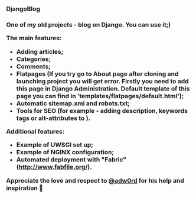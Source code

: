 <h3>DjangoBlog<h3>

One of my old projects - blog on Django. You can use it;)

<strong>The main features:</strong>
- Adding articles;
- Categories;
- Comments;
- Flatpages (If you try go to About page after cloning and launching project you will get error. Firstly you need to add this page in Django Administration. Default template of this page you can find in 'templates/flatpages/default.html');
- Automatic sitemap.xml and robots.txt;
- Tools for SEO (for example - adding description, keywords <meta> tags or alt-attributes to <img>).

<strong>Additional features:</strong>
- Example of UWSGI set up;
- Example of NGINX configuration;
- Аutomated deployment with "Fabric" (http://www.fabfile.org/).

Appreciate the love and respect to <a href="https://github.com/adw0rd">@adw0rd</a> for his help and inspiration	&#128420;
